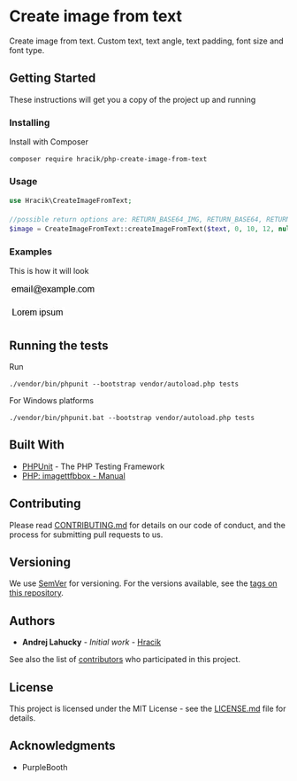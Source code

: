# Create image from text

Create image from text. Custom text, text angle, text padding, font size and font type.
## Getting Started

These instructions will get you a copy of the project up and running

### Installing

Install with Composer

```
composer require hracik/php-create-image-from-text
```
### Usage

```PHP
use Hracik\CreateImageFromText;

//possible return options are: RETURN_BASE64_IMG, RETURN_BASE64, RETURN_RESOURCE
$image = CreateImageFromText::createImageFromText($text, 0, 10, 12, null, CreateImageFromText::RETURN_BASE64_IMG);
```
### Examples

This is how it will look

![](example/email.jpg)

![](example/text.jpg)

## Running the tests

Run
```
./vendor/bin/phpunit --bootstrap vendor/autoload.php tests
```   
For Windows platforms
```
./vendor/bin/phpunit.bat --bootstrap vendor/autoload.php tests
```

## Built With

* [PHPUnit](https://phpunit.de/) - The PHP Testing Framework
* [PHP: imagettfbbox - Manual](https://www.php.net/manual/en/function.imagettfbbox.php#105593)
## Contributing

Please read [CONTRIBUTING.md](CONTRIBUTING.md) for details on our code of conduct, and the process for submitting pull requests to us.

## Versioning

We use [SemVer](http://semver.org/) for versioning. For the versions available, see the [tags on this repository](https://github.com/hracik/php-create-image-from-text/tags). 

## Authors

* **Andrej Lahucky** - *Initial work* - [Hracik](https://github.com/hracik)

See also the list of [contributors](https://github.com/hracik/php-create-image-from-text/graphs/contributors) who participated in this project.

## License

This project is licensed under the MIT License - see the [LICENSE.md](LICENSE.md) file for details.

## Acknowledgments

* PurpleBooth

